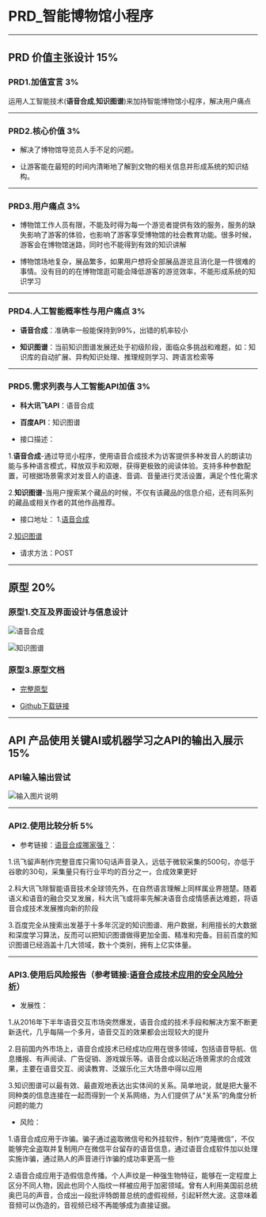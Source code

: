 # PRD_智能博物馆小程序

---

## PRD 价值主张设计 15%


### PRD1.加值宣言 3%

运用人工智能技术(**语音合成**,**知识图谱**)来加持智能博物馆小程序，解决用户痛点


---

### PRD2.核心价值 3%

* 解决了博物馆导览员人手不足的问题。

* 让游客能在最短的时间内清晰地了解到文物的相关信息并形成系统的知识结构。

---

### PRD3.用户痛点 3%

* 博物馆工作人员有限，不能及时得为每一个游览者提供有效的服务，服务的缺失影响了游客的体验，也影响了游客享受博物馆的社会教育功能。很多时候，游客会在博物馆迷路，同时也不能得到有效的知识讲解

* 博物馆场地复杂，展品繁多，如果用户想将全部展品游览且消化是一件很难的事情。没有目的的在博物馆逛可能会降低游客的游览效率，不能形成系统的知识学习

---

### PRD4.人工智能概率性与用户痛点 3%

* **语音合成**：准确率一般能保持到99%，出错的机率较小

* **知识图谱**：当前知识图谱发展还处于初级阶段，面临众多挑战和难题，如：知识库的自动扩展、异构知识处理、推理规则学习、跨语言检索等

---

### PRD5.需求列表与人工智能API加值 3%

* **科大讯飞API**：语音合成
* **百度API**：知识图谱

* 接口描述：

1.**语音合成**-通过导览小程序，使用语音合成技术为访客提供多种发音人的朗读功能与多种语言模式，释放双手和双眼，获得更极致的阅读体验。支持多种参数配置，可根据场景需求对发音人的语速、音调、音量进行灵活设置，满足个性化需求

2.**知识图谱**-当用户搜索某个藏品的时候，不仅有该藏品的信息介绍，还有同系列的藏品或相关作者的其他作品推荐。


* 接口地址：
1.[语音合成](https://www.xfyun.cn/services/online_tts)

2.[知识图谱](https://cloud.baidu.com/product/cognitive)

* 请求方法：POST



---

## 原型 20%

### 原型1.交互及界面设计与信息设计

![语音合成](https://images.gitee.com/uploads/images/2019/1209/125127_300ad85e_1829822.png "语音合成原型.PNG")

![知识图谱](https://images.gitee.com/uploads/images/2019/1209/125143_c3e86249_1829822.png "知识图谱原型.PNG")

### 原型3.原型文档

* [完整原型](http://127.0.0.1:32767/start.html#p=%E5%B0%8F%E7%A8%8B%E5%BA%8F%E9%A6%96%E9%A1%B5&g=1)

* [Github下载链接](https://github.com/172018423/-)



---

## API 产品使用关键AI或机器学习之API的输出入展示 15%

### API输入输出尝试

![输入图片说明](https://images.gitee.com/uploads/images/2019/1209/125524_06ba52ab_1829822.png "语音合成.PNG")

---

### API2.使用比较分析 5%

* 参考链接：[语音合成哪家强？](http://www.sohu.com/a/246325979_99932778)：

1.讯飞留声制作完整音库只需10句话声音录入，远低于微软采集的500句，亦低于谷歌的30句，采集量只有行业平均的百分之一，合成效果更好

2.科大讯飞除智能语音技术全球领先外，在自然语言理解上同样属业界翘楚。随着语义和语音的融合交叉发展，科大讯飞或将率先解决语音合成情感表达难题，将语音合成技术发展推向新的阶段

3.百度完全从搜索出发基于十多年沉淀的知识图谱、用户数据，利用擅长的大数据和深度学习算法，反而可以把知识图谱做得更加全面、精准和完备。目前百度的知识图谱已经涵盖十几大领域，数十个类别，拥有上亿实体量。

---

### API3.使用后风险报告（参考链接:[语音合成技术应用的安全风险分析](https://www.xzbu.com/1/view-14900336.htm)）


* 发展性：

1.从2016年下半年语音交互市场突然爆发，语音合成的技术手段和解决方案不断更新迭代，几乎每隔一个多月，语音交互的效果都会出现较大的提升

2.目前国内外市场上，语音合成技术已经成功应用在很多领域，包括语音导航、信息播报、有声阅读、广告促销、游戏娱乐等。语音合成以贴近场景需求的合成效果，主要在语音交互、阅读教育、泛娱乐化三大场景中得以应用

3.知识图谱可以最有效、最直观地表达出实体间的关系。简单地说，就是把大量不同种类的信息连接在一起而得到一个关系网络，为人们提供了从“关系”的角度分析问题的能力



* 风险：

1.语音合成应用于诈骗。骗子通过盗取微信号和外挂软件，制作“克隆微信”，不仅能够完全盗取并复制用户在微信平台留存的语音信息，通过语音合成软件加以处理实施诈骗，通过熟人的声音进行诈骗的成功率更高一些

2.语音合成应用于造假信息传播。个人声纹是一种强生物特征，能够在一定程度上区分不同人物，因此也同个人指纹一样被应用于加密领域。曾有人利用美国前总统奥巴马的声音，合成出一段批评特朗普总统的虚假视频，引起轩然大波。这意味着音频可以伪造的，音视频已经不再能够成为直接证据。
